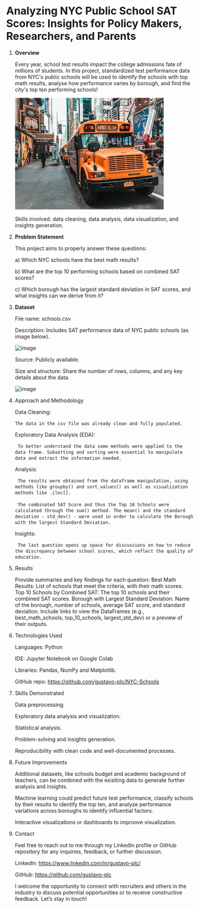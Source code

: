 # Analyzing NYC Public School SAT Scores: Insights for Policy Makers, Researchers, and Parents


1. **Overview**

    Every year, school test results impact the college admissions fate of millions of students. In this project, standardized test performance data from NYC's public schools will be used to identify the schools with top math results, analyse how performance varies by borough, and find the city's top ten performing schools!


    ![New York City schoolbus](schoolbus.jpg)


    Skills involved: data cleaning, data analysis, data visualization, and insights generation.
   


2. **Problem Statement**


    This project aims to properly answer these questions:

    a) Which NYC schools have the best math results?

    b) What are the top 10 performing schools based on combined SAT scores?

    c) Which borough has the largest standard deviation in SAT scores, and what insights can we derive from it?
   


3. **Dataset**
   

    File name: schools.csv
   
    Description: Includes SAT performance data of NYC public schools (as image below).

    ![image](https://github.com/user-attachments/assets/14c2dfab-5369-4b2e-bf77-2c4363a2270c)


    Source: Publicly available.
   
    Size and structure: Share the number of rows, columns, and any key details about the data.


    ![image](https://github.com/user-attachments/assets/9d8b5bde-c15d-485e-9560-4658ce74a5ed)



4. Approach and Methodology

    
    Data Cleaning:
   
       The data in the csv file was already clean and fully populated.
   
    Exploratory Data Analysis (EDA):
   
        To better understand the data some methods were applied to the data frame. Subsetting and sorting were essential to manipulate data and extract the information needed.
   
    Analysis:
   
        The results were obtained from the dataframe manipulation, using methods like groupby() and sort_values() as well as visualization methods like .iloc[].
   
        The combinated SAT Score and thus the Top 10 Schools were calculated through the sum() method. The mean() and the standard deviation - std_dev() - were used in order to calculate the Borough with the largest Standard Deviation.
   
    Insights:
   
        The last question opens up space for discussions on how to reduce the discrepancy between school scores, which reflect the quality of education.



6. Results

    Provide summaries and key findings for each question:
        Best Math Results: List of schools that meet the criteria, with their math scores.
        Top 10 Schools by Combined SAT: The top 10 schools and their combined SAT scores.
        Borough with Largest Standard Deviation: Name of the borough, number of schools, average SAT score, and standard deviation.
    Include links to view the DataFrames (e.g., best_math_schools, top_10_schools, largest_std_dev) or a preview of their outputs.





7. Technologies Used


   Languages: Python
   
   IDE: Jupyter Notebook on Google Colab
   
   Libraries: Pandas, NumPy and Matplotlib.
   
   GitHub repo: https://github.com/gustavo-plc/NYC-Schools



9. Skills Demonstrated

    
   Data preprocessing.
   
   Exploratory data analysis and visualization.
   
   Statistical analysis.
   
   Problem-solving and insights generation.
   
   Reproducibility with clean code and well-documented processes.




10. Future Improvements



    Additional datasets, like schools budget and academic background of teachers, can be combined with the exisiting data to generate further analysis and insights.

    Machine learning could predict future test performance, classify schools by their results to identify the top ten, and analyze performance variations across boroughs to identify influential factors.

    Interactive visualizations or dashboards to improove visualization.




11. Contact

    Feel free to reach out to me through my LinkedIn profile or GitHub repository for any inquiries, feedback, or further discussion.
    
    LinkedIn: https://www.linkedin.com/in/gustavo-plc/
    
    GitHub: https://github.com/gustavo-plc
    
    I welcome the opportunity to connect with recruiters and others in the industry to discuss potential opportunities or to receive constructive feedback. Let’s stay in touch!
